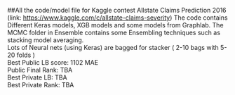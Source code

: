 ##All the code/model file for Kaggle contest Allstate Claims Prediction 2016 (link: https://www.kaggle.com/c/allstate-claims-severity)
The code contains Different Keras models, XGB models and some models from Graphlab. The MCMC folder in Ensemble contains some Ensembling techniques such as stacking model averaging. <br>
Lots of Neural nets (using Keras) are bagged for stacker ( 2-10 bags with 5-20 folds ) <br>
Best Public LB score: 1102 MAE<br>
Public Final Rank: TBA<br>
Best Private LB: TBA<br>
Best Private Rank: TBA <br>
